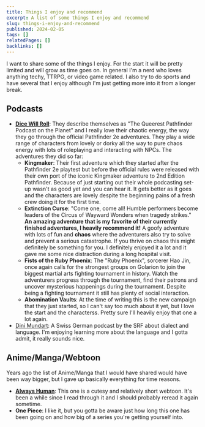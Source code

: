 ```yaml
---
title: Things I enjoy and recommend
excerpt: A list of some things I enjoy and recommend
slug: things-i-enjoy-and-recommend
published: 2024-02-05
tags: []
relatedPages: []
backlinks: []
---
```


I want to share some of the things I enjoy. For the start it will be pretty limited and will grow as time goes on. In general I'm a nerd who loves anything techy, TTRPG, or video game related. I also try to do sports and have several that I enjoy although I'm just getting more into it from a longer break.

## Podcasts

- **[Dice Will Roll](https://www.dicewillroll.com/)**: They describe themselves as "The Queerest Pathfinder Podcast on the Planet" and I really love their chaotic energy, the way they go through the official Pathfinder 2e adventures. They play a wide range of characters from lovely or dorky all the way to pure chaos energy with lots of roleplaying and interacting with NPCs. The adventures they did so far:
  - **Kingmaker**: Their first adventure which they started after the Pathfinder 2e playtest but before the official rules were released with their own port of the iconic Kingmaker adventure to 2nd Edition Pathfinder. Because of just starting out their whole podcasting set-up wasn't as good yet and you can hear it. It gets better as it goes and the characters are lovely despite the beginning pains of a fresh crew doing it for the first time.
  - **Extinction Curse**: "Come one, come all! Humble performers become leaders of the Circus of Wayward Wonders when tragedy strikes." **An amazing adventure that is my favorite of their currently finished adventures, I heavily recommend it!** A goofy adventure with lots of fun and **chaos** where the adventurers also try to solve and prevent a serious catastrophe. If you thrive on chaos this might definitely be something for you. I definitely enjoyed it a lot and it gave me some nice distraction during a long hospital visit.
  - **Fists of the Ruby Phoenix**: The "Ruby Phoenix", sorcerer Hao Jin, once again calls for the strongest groups on Golarion to join the biggest martial arts fighting tournament in history. Watch the adventurers progress through the tournament, find their patrons and uncover mysterious happenings during the tournament. Despite being a fighting tournament it still has plenty of social interaction.
  - **Abomination Vaults**: At the time of writing this is the new campaign that they just started, so I can't say too much about it yet, but I love the start and the characterss. Pretty sure I'll heavily enjoy that one a lot again.
- [Dini Mundart](https://www.srf.ch/audio/dini-mundart): A Swiss German podcast by the SRF about dialect and language. I'm enjoying learning more about the language and I gotta admit, it really sounds nice.

## Anime/Manga/Webtoon

Years ago the list of Anime/Manga that I would have shared would have been way bigger, but I gave up basically everything for time reasons.

- **[Always Human](https://www.webtoons.com/en/romance/always-human/list?title_no=557)**: This one is a cutesy and relatively short webtoon. It's been a while since I read through it and I should probably reread it again sometime.
- **One Piece**: I like it, but you gotta be aware just how long this one has been going on and how big of a series you're getting yourself into.
